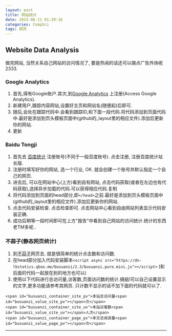 ```yaml
---
layout: post
title: 网站统计
date: 2015-06-11 01:29:16
categories: CompSci
tags: 网页
---
```


## Website Data Analysis 

做完网站, 当然关系自己网站的访问情况了, 要是热闹的话还可以搞点广告外快呢 2333.

### Google Analytics
1. 首先,得有Google账户.其次,到[Google Analytics](http://www.google.com/analytics/ce/mws/) 上注册(Access Google Analytics).
2. 新建用户,跟踪内容网站,设置好主页和网站名(随便起)后即可.
3. 随后,会处在跟踪代码中.会看到跟踪ID,和下面一段代码.将代码添加到页面代码中.最好是添加到页头模板页面中(github的_layout里的相应文件).添加后更新你的网站.
4. 更新

### Baidu Tongji
1. 首先去 [百度统计](http://tongji.baidu.com/web/welcome/login) 注册账号(不同于一般百度账号). 点击注册, 注册百度统计站长版.
2. 注册时填写好你的网站, 选一个行业, OK. 就会创建一个账号并默认指定一个自己的网页.
3. 进去后, 可以在网站中心(上方)看到自有网站, 点击代码获取(或者在左边也有代码获取),选择异步加载的代码.可以获得相应代码.复制
4. 将代码添加到页面的head部分,即`</head>`之前.最好是添加到页头模板页面中(github的_layout里的相应文件).添加后更新你的网站.
5. 点击代码安装检查. 点击检查即可. 点击网站中心看到自由网站列表显示代码安装正确.
6. 成功后稍等一段时间即可在上方"报告"中看到自己网站的访问统计.统计的东西老TM多呢..

### 不蒜子(静态网页统计)
1. 到[不蒜子](http://ibruce.info/2015/04/04/busuanzi/)网页去. 就是很简单的统计点击数和访问数.
2. 在head部分加入代码安装脚本`<script async src="https://dn-lbstatics.qbox.me/busuanzi/2.3/busuanzi.pure.mini.js"></script>` (和后面的代码一起放在别的地方也可以)
3. 使用以下代码进行总访问量,访客数,页面访问数的统计.搞掂!可以自己设置显示的文字,更多功能请参考其网页. 只计数不显示的话不加下面的代码就可以了.

~~~~
<span id="busuanzi_container_site_pv">本站总访问量<span id="busuanzi_value_site_pv"></span>次</span>
<span id="busuanzi_container_site_uv">本站访客数<span id="busuanzi_value_site_uv"></span>人次</span>
<span id="busuanzi_container_page_pv">本文总阅读量<span id="busuanzi_value_page_pv"></span>次</span>
~~~~

---

